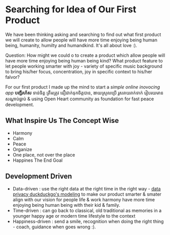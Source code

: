 # Searching for Idea of Our First Product

We have been thinking asking and searching to find out what first product we will create to allow people will have more time enjoying being human being, humanity, humilty and humandkind.
It's all about love :).

Question: How might we could o to create a product which allow people will have more time enjoying being human being kind?
What product feature to let people working smarter with joy - variety of specific music background to bring his/her focus, concentration, joy in specific context to his/her falvor?

For our first product I made up the mind to start a *simple online inovocing app* **បញ្ជីរហ័ស** ទាន់ចិត្ត ត្រឹមត្រូវ ជឿជាក់ទុកចិត្តបាន, ងាយស្រួលប្រេី រួសរាយរាក់ទាក់ រៀបរយមានសណ្តាប់ធ្នាប់ & using Open Heart community as foundation for fast peace development.


## What Inspire Us The Concept Wise

* Harmony
* Calm
* Peace
* Organize 
* One place, not over the place
* Happines The End Goal

## Development Driven

* Data-driven : use the right data at the right time in the right way - [data privacy duckduckgo's modeling](https://duckduckgo.com/) to make our product smarter & smater align with our vision for people life & work harmony have more time enjoying being human being with their kid & family.
* Time-driven : can go back to classical, old traditional as memories in a younger happy age or modern time lifestyle to the context
* Happiness-driven : send a smile, recognition when doing the right thing - coach, guidance when goes wrong :).
